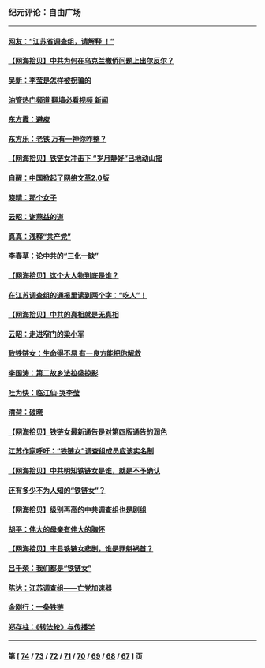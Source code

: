 ### 纪元评论：自由广场
---
#### [网友：“江苏省调查组，请解释 ！”](../../pages/nsc993/n13613447.md?03020330) 
#### [【网海拾贝】中共为何在乌克兰撤侨问题上出尔反尔？](../../pages/nsc993/n13610621.md?03020330) 
#### [吴新：李莹是怎样被拐骗的](../../pages/nsc993/n13611171.md?03020330) 
#### [油管热门频道 翻墙必看视频 新闻](ok?03020330)
#### [东方霞：避疫](../../pages/nsc993/n13611148.md?03020330) 
#### [东方乐：老铁 万有一神你咋整？](../../pages/nsc993/n13610798.md?03020330) 
#### [【网海拾贝】铁链女冲击下 “岁月静好”已地动山摇](../../pages/nsc993/n13608403.md?03020330) 
#### [自醒：中国掀起了网络文革2.0版](../../pages/nsc993/n13608529.md?03020330) 
#### [晓晴：那个女子](../../pages/nsc993/n13608462.md?03020330) 
#### [云昭：谢燕益的道](../../pages/nsc993/n13607391.md?03020330) 
#### [真真：浅释“共产党”](../../pages/nsc993/n13607020.md?03020330) 
#### [李春草：论中共的“三化一缺”](../../pages/nsc993/n13607010.md?03020330) 
#### [【网海拾贝】这个大人物到底是谁？](../../pages/nsc993/n13606832.md?03020330) 
#### [在江苏调查组的通报里读到两个字：“吃人”！](../../pages/nsc993/n13606845.md?03020330) 
#### [【网海拾贝】中共的真相就是无真相](../../pages/nsc993/n13604783.md?03020330) 
#### [云昭：走进窄门的梁小军](../../pages/nsc993/n13605425.md?03020330) 
#### [致铁链女：生命得不易 有一良方能把你解救](../../pages/nsc993/n13604685.md?03020330) 
#### [李国涛：第二故乡法拉盛掠影](../../pages/nsc993/n13601709.md?03020330) 
#### [吐为快：临江仙·哭李莹](../../pages/nsc993/n13601690.md?03020330) 
#### [清荷：破晓](../../pages/nsc993/n13601661.md?03020330) 
#### [【网海拾贝】铁链女最新通告是对第四版通告的润色](../../pages/nsc993/n13601559.md?03020330) 
#### [江苏作家呼吁：“铁链女”调查组成员应该实名制](../../pages/nsc993/n13598975.md?03020330) 
#### [【网海拾贝】中共明知铁链女是谁，就是不予确认](../../pages/nsc993/n13598912.md?03020330) 
#### [还有多少不为人知的“铁链女”？](../../pages/nsc993/n13596303.md?03020330) 
#### [【网海拾贝】级别再高的中共调查组也是剧组](../../pages/nsc993/n13595982.md?03020330) 
#### [胡平：伟大的母亲有伟大的胸怀](../../pages/nsc993/n13593842.md?03020330) 
#### [【网海拾贝】丰县铁链女悲剧，谁是罪魁祸首？](../../pages/nsc993/n13593730.md?03020330) 
#### [吕千荣：我们都是“铁链女”](../../pages/nsc993/n13593464.md?03020330) 
#### [陈达：江苏调查组——亡党加速器](../../pages/nsc993/n13593432.md?03020330) 
#### [金刚行：一条铁链](../../pages/nsc993/n13593419.md?03020330) 
#### [郑存柱：《转法轮》与传播学](../../pages/nsc993/n13593140.md?03020330) 

---
#### 第 [ [74](./74.md?03020330) / [73](./73.md?03020330) / [72](./72.md?03020330) / [71](./71.md?03020330) / [70](./70.md?03020330) / [69](./69.md?03020330) / [68](./68.md?03020330) / [67](./67.md?03020330) ] 页

